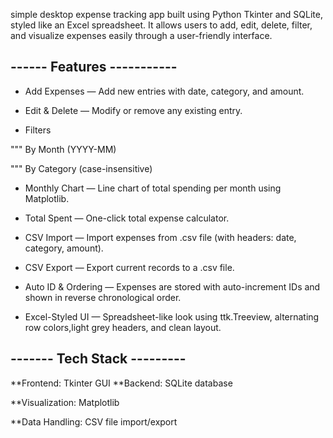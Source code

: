  simple desktop expense tracking app built using Python Tkinter and SQLite, styled like an Excel spreadsheet. It allows users to add, edit, delete, filter, and visualize expenses easily through a user-friendly interface.

------ Features -----------
----
- Add Expenses — Add new entries with date, category, and amount.

- Edit & Delete — Modify or remove any existing entry.

- Filters

""" By Month (YYYY-MM)

""" By Category (case-insensitive)

- Monthly Chart — Line chart of total spending per month using Matplotlib.

- Total Spent — One-click total expense calculator.

- CSV Import — Import expenses from .csv file (with headers: date, category, amount).

- CSV Export — Export current records to a .csv file.

- Auto ID & Ordering — Expenses are stored with auto-increment IDs and shown in reverse chronological order.

- Excel-Styled UI — Spreadsheet-like look using ttk.Treeview, alternating row colors,light grey headers, and clean layout.

------- Tech Stack ---------
----
**Frontend: Tkinter GUI
**Backend: SQLite database

**Visualization: Matplotlib

**Data Handling: CSV file import/export